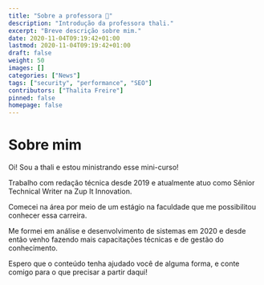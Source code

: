 ```yaml
---
title: "Sobre a professora 👋"
description: "Introdução da professora thali."
excerpt: "Breve descrição sobre mim."
date: 2020-11-04T09:19:42+01:00
lastmod: 2020-11-04T09:19:42+01:00
draft: false
weight: 50
images: []
categories: ["News"]
tags: ["security", "performance", "SEO"]
contributors: ["Thalita Freire"]
pinned: false
homepage: false
---
```


# Sobre mim
Oi! Sou a thali e estou ministrando esse mini-curso!

Trabalho com redação técnica desde 2019 e atualmente atuo como Sênior Technical Writer na Zup It Innovation.

Comecei na área por meio de um estágio na faculdade que me possibilitou conhecer essa carreira. 

Me formei em análise e desenvolvimento de sistemas em 2020 e desde então venho fazendo mais capacitações técnicas e de gestão do conhecimento.

Espero que o conteúdo tenha ajudado você de alguma forma, e conte comigo para o que precisar a partir daqui!
